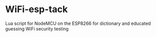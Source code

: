 # WiFi-esp-tack
Lua script for NodeMCU on the ESP8266 for dictionary and educated guessing WiFi security testing
